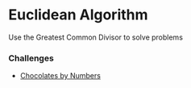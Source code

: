 # Euclidean Algorithm
Use the Greatest Common Divisor to solve problems

### Challenges
* [Chocolates by Numbers](chocolates_by_numbers.rb)